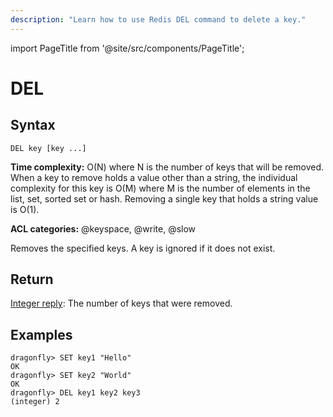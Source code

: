 ```yaml
---
description: "Learn how to use Redis DEL command to delete a key."
---
```


import PageTitle from '@site/src/components/PageTitle';

# DEL

<PageTitle title="Redis DEL Command (Documentation) | Dragonfly" />

## Syntax

    DEL key [key ...]

**Time complexity:** O(N) where N is the number of keys that will be removed. When a key to remove holds a value other than a string, the individual complexity for this key is O(M) where M is the number of elements in the list, set, sorted set or hash. Removing a single key that holds a string value is O(1).

**ACL categories:** @keyspace, @write, @slow

Removes the specified keys.
A key is ignored if it does not exist.

## Return

[Integer reply](https://redis.io/docs/reference/protocol-spec/#integers): The number of keys that were removed.

## Examples

```shell
dragonfly> SET key1 "Hello"
OK
dragonfly> SET key2 "World"
OK
dragonfly> DEL key1 key2 key3
(integer) 2
```
